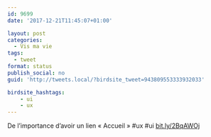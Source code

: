 ```yaml
---
id: 9699
date: '2017-12-21T11:45:07+01:00'

layout: post
categories:
  - Vis ma vie
tags:
  - tweet
format: status
publish_social: no
guid: 'http://tweets.local/?birdsite_tweet=943809553333932033'

birdsite_hashtags:
    - ui
    - ux
---
```


De l’importance d’avoir un lien « Accueil » #ux #ui [bit.ly/2BqAWOj](http://bit.ly/2BqAWOj)